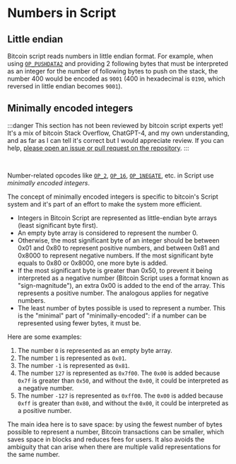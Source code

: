 # Numbers in Script
## Little endian
Bitcoin script reads numbers in little endian format. For example, when using [`OP_PUSHDATA2`](../opcodes/OP_PUSHDATA2.md) and providing 2 following bytes that must be interpreted as an integer for the number of following bytes to push on the stack, the number 400 would be encoded as `9001` (400 in hexadecimal is `0190`, which reversed in little endian becomes `9001`).

## Minimally encoded integers
:::danger 
This section has not been reviewed by bitcoin script experts yet! It's a mix of bitcoin Stack Overflow, ChatGPT-4, and my own understanding, and as far as I can tell it's correct but I would appreciate review. If you can help, [please open an issue or pull request on the repository](https://github.com/thunderbiscuit/opcode-explained).
:::

<br>

Number-related opcodes like [`OP_2`](../opcodes/OP_2.md), [`OP_16`](../opcodes/OP_16.md), [`OP_1NEGATE`](../opcodes/OP_1NEGATE.md), etc. in Script use _minimally encoded integers_.

The concept of minimally encoded integers is specific to bitcoin's Script system and it's part of an effort to make the system more efficient.

- Integers in Bitcoin Script are represented as little-endian byte arrays (least significant byte first).
- An empty byte array is considered to represent the number 0.
- Otherwise, the most significant byte of an integer should be between 0x01 and 0x80 to represent positive numbers, and between 0x81 and 0x8000 to represent negative numbers. If the most significant byte equals to 0x80 or 0x8000, one more byte is added.
- If the most significant byte is greater than 0x50, to prevent it being interpreted as a negative number (Bitcoin Script uses a format known as "sign-magnitude"), an extra 0x00 is added to the end of the array. This represents a positive number. The analogous applies for negative numbers.
- The least number of bytes possible is used to represent a number. This is the "minimal" part of "minimally-encoded": if a number can be represented using fewer bytes, it must be.
  
Here are some examples:
1. The number `0` is represented as an empty byte array.
2. The number `1` is represented as `0x01`.
3. The number `-1` is represented as `0x81`.
4. The number `127` is represented as `0x7f00`. The `0x00` is added because `0x7f` is greater than `0x50`, and without the `0x00`, it could be interpreted as a negative number.
5. The number `-127` is represented as `0xff00`. The `0x00` is added because `0xff` is greater than `0x80`, and without the `0x00`, it could be interpreted as a positive number.

The main idea here is to save space: by using the fewest number of bytes possible to represent a number, Bitcoin transactions can be smaller, which saves space in blocks and reduces fees for users. It also avoids the ambiguity that can arise when there are multiple valid representations for the same number.
